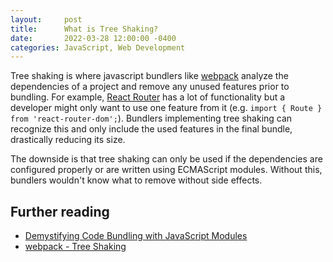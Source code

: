 ```yaml
---
layout:     post
title:      What is Tree Shaking?
date:       2022-03-28 12:00:00 -0400
categories: JavaScript, Web Development
---
```


Tree shaking is where javascript bundlers like [webpack](https://webpack.js.org/) analyze the dependencies of a project and remove any unused features prior to bundling. For example, [React Router](react-router-dom) has a lot of functionality but a developer might only want to use one feature from it (e.g. `import { Route } from 'react-router-dom';`). Bundlers implementing tree shaking can recognize this and only include the used features in the final bundle, drastically reducing its size.

The downside is that tree shaking can only be used if the dependencies are configured properly or are written using ECMAScript modules. Without this, bundlers wouldn't know what to remove without side effects.

## Further reading

- [Demystifying Code Bundling with JavaScript Modules](https://www.simplethread.com/javascript-modules-and-code-bundling-explained/)
- [webpack - Tree Shaking](https://webpack.js.org/guides/tree-shaking/)

